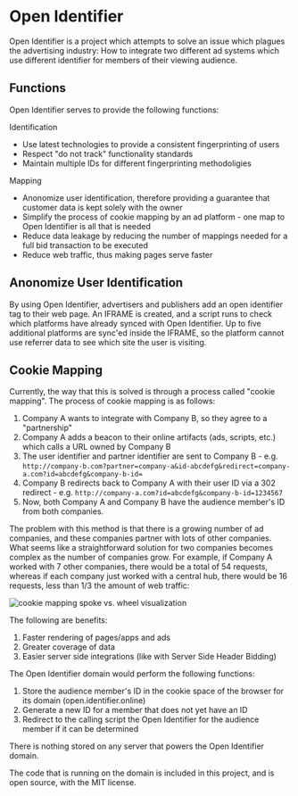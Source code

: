 # Open Identifier

Open Identifier is a project which attempts to solve an issue which plagues the advertising industry:  How to integrate two different ad systems which use different identifier for members of their viewing audience.

## Functions

Open Identifier serves to provide the following functions:

Identification

* Use latest technologies to provide a consistent fingerprinting of users
* Respect "do not track" functionality standards
* Maintain multiple IDs for different fingerprinting methodoligies

Mapping

* Anonomize user identification, therefore providing a guarantee that customer data is kept solely with the owner
* Simplify the process of cookie mapping by an ad platform - one map to Open Identifier is all that is needed
* Reduce data leakage by reducing the number of mappings needed for a full bid transaction to be executed
* Reduce web traffic, thus making pages serve faster

## Anonomize User Identification

By using Open Identifier, advertisers and publishers add an open identifier tag to their web page.  An IFRAME is created, and a script runs to check which platforms have already synced with Open Identifier.  Up to five additional platforms are sync'ed inside the IFRAME, so the platform cannot use referrer data to see which site the user is visiting. 

## Cookie Mapping

Currently, the way that this is solved is through a process called "cookie mapping".  The process of cookie mapping is as follows:

1. Company A wants to integrate with Company B, so they agree to a "partnership"
2. Company A adds a beacon to their online artifacts (ads, scripts, etc.) which calls a URL owned by Company B
3. The user identifier and partner identifier are sent to Company B - e.g. `http://company-b.com?partner=company-a&id-abcdefg&redirect=company-a.com?id=abcdefg&company-b-id=`
4. Company B redirects back to Company A with their user ID via a 302 redirect - e.g. `http://company-a.com?id=abcdefg&company-b-id=1234567`
5. Now, both Company A and Company B have the audience member's ID from both companies.

The problem with this method is that there is a growing number of ad companies, and these companies partner with lots of other companies.  What seems like a straightforward solution for two companies becomes complex as the number of companies grow.  For example, if Company A worked with 7 other companies, there would be a total of 54 requests, whereas if each company just worked with a central hub, there would be 16 requests, less than 1/3 the amount of web traffic:

![cookie mapping spoke vs. wheel visualization](https://docs.google.com/drawings/d/1lxv1EKDxpBSKkesH-UU7MVLfhGg8PBWuljZblBTUtoY/pub?w=1106&h=580)

The following are benefits:

1. Faster rendering of pages/apps and ads
2. Greater coverage of data
3. Easier server side integrations (like with Server Side Header Bidding)

The Open Identifier domain would perform the following functions:

1. Store the audience member's ID in the cookie space of the browser for its domain (open.identifier.online)
2. Generate a new ID for a member that does not yet have an ID
3. Redirect to the calling script the Open Identifier for the audience member if it can be determined

There is nothing stored on any server that powers the Open Identifier domain.

The code that is running on the domain is included in this project, and is open source, with the MIT license.


